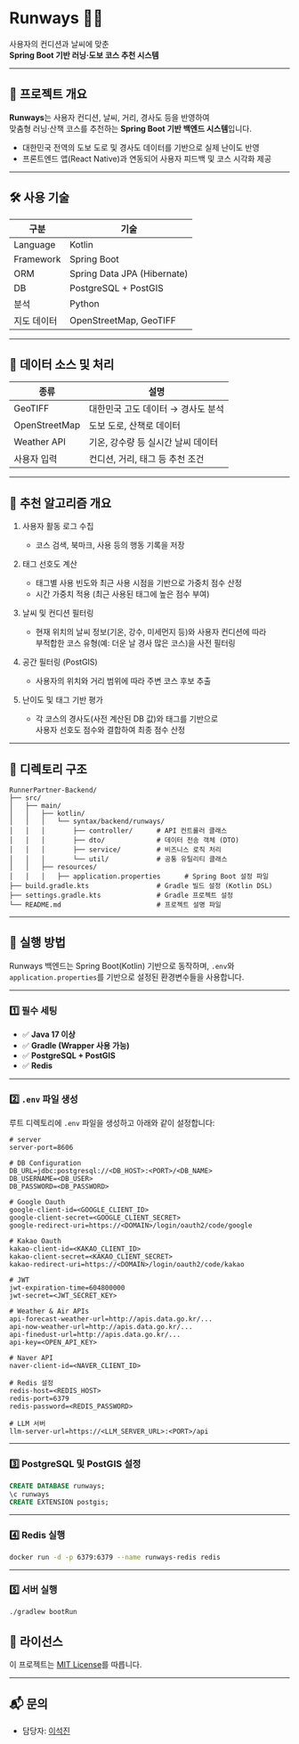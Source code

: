 # Runways 🏃‍♀️  

사용자의 컨디션과 날씨에 맞춘  
**Spring Boot 기반 러닝·도보 코스 추천 시스템**

---

## 📌 프로젝트 개요

**Runways**는 사용자 컨디션, 날씨, 거리, 경사도 등을 반영하여  
맞춤형 러닝·산책 코스를 추천하는 **Spring Boot 기반 백엔드 시스템**입니다.

- 대한민국 전역의 도보 도로 및 경사도 데이터를 기반으로 실제 난이도 반영
- 프론트엔드 앱(React Native)과 연동되어 사용자 피드백 및 코스 시각화 제공

---

## 🛠 사용 기술

| 구분 | 기술 |
|------|------|
| Language | Kotlin |
| Framework | Spring Boot |
| ORM | Spring Data JPA (Hibernate) |
| DB | PostgreSQL + PostGIS |
| 분석 | Python |
| 지도 데이터 | OpenStreetMap, GeoTIFF |

---

## 🔧 데이터 소스 및 처리

| 종류 | 설명 |
|------|------|
| GeoTIFF | 대한민국 고도 데이터 → 경사도 분석 |
| OpenStreetMap | 도보 도로, 산책로 데이터 |
| Weather API | 기온, 강수량 등 실시간 날씨 데이터 |
| 사용자 입력 | 컨디션, 거리, 태그 등 추천 조건 |

---

## 🧠 추천 알고리즘 개요

1. 사용자 활동 로그 수집  
   - 코스 검색, 북마크, 사용 등의 행동 기록을 저장
     
2. 태그 선호도 계산  
   - 태그별 사용 빈도와 최근 사용 시점을 기반으로 가중치 점수 산정  
   - 시간 가중치 적용 (최근 사용된 태그에 높은 점수 부여)
     
3. 날씨 및 컨디션 필터링  
   - 현재 위치의 날씨 정보(기온, 강수, 미세먼지 등)와 사용자 컨디션에 따라  
     부적합한 코스 유형(예: 더운 날 경사 많은 코스)을 사전 필터링

4. 공간 필터링 (PostGIS)  
   - 사용자의 위치와 거리 범위에 따라 주변 코스 후보 추출

5. 난이도 및 태그 기반 평가  
   - 각 코스의 경사도(사전 계산된 DB 값)와 태그를 기반으로  
     사용자 선호도 점수와 결합하여 최종 점수 산정

---

## 📂 디렉토리 구조

```
RunnerPartner-Backend/
├── src/
│   ├── main/
│   │   ├── kotlin/
│   │   │   └── syntax/backend/runways/
│   │   │       ├── controller/      # API 컨트롤러 클래스
│   │   │       ├── dto/             # 데이터 전송 객체 (DTO)
│   │   │       ├── service/         # 비즈니스 로직 처리
│   │   │       └── util/            # 공통 유틸리티 클래스
│   │   ├── resources/
│   │   │   ├── application.properties      # Spring Boot 설정 파일 
├── build.gradle.kts                 # Gradle 빌드 설정 (Kotlin DSL)
├── settings.gradle.kts              # Gradle 프로젝트 설정
└── README.md                        # 프로젝트 설명 파일
```

---

## 🚀 실행 방법

Runways 백엔드는 Spring Boot(Kotlin) 기반으로 동작하며, `.env`와 `application.properties`를 기반으로 설정된 환경변수들을 사용합니다.

---

### 1️⃣ 필수 세팅

- ✅ **Java 17 이상**
- ✅ **Gradle (Wrapper 사용 가능)**
- ✅ **PostgreSQL + PostGIS**
- ✅ **Redis** 

---

### 2️⃣ `.env` 파일 생성

루트 디렉토리에 `.env` 파일을 생성하고 아래와 같이 설정합니다:

```env
# server
server-port=8606

# DB Configuration
DB_URL=jdbc:postgresql://<DB_HOST>:<PORT>/<DB_NAME>
DB_USERNAME=<DB_USER>
DB_PASSWORD=<DB_PASSWORD>

# Google Oauth
google-client-id=<GOOGLE_CLIENT_ID>
google-client-secret=<GOOGLE_CLIENT_SECRET>
google-redirect-uri=https://<DOMAIN>/login/oauth2/code/google

# Kakao Oauth
kakao-client-id=<KAKAO_CLIENT_ID>
kakao-client-secret=<KAKAO_CLIENT_SECRET>
kakao-redirect-uri=https://<DOMAIN>/login/oauth2/code/kakao

# JWT
jwt-expiration-time=604800000
jwt-secret=<JWT_SECRET_KEY>

# Weather & Air APIs
api-forecast-weather-url=http://apis.data.go.kr/...
api-now-weather-url=http://apis.data.go.kr/...
api-finedust-url=http://apis.data.go.kr/...
api-key=<OPEN_API_KEY>

# Naver API
naver-client-id=<NAVER_CLIENT_ID>

# Redis 설정
redis-host=<REDIS_HOST>
redis-port=6379
redis-password=<REDIS_PASSWORD>

# LLM 서버
llm-server-url=https://<LLM_SERVER_URL>:<PORT>/api
```

---

### 3️⃣ PostgreSQL 및 PostGIS 설정

```sql
CREATE DATABASE runways;
\c runways
CREATE EXTENSION postgis;
```

---

### 4️⃣ Redis 실행

```bash
docker run -d -p 6379:6379 --name runways-redis redis
```

---

### 5️⃣ 서버 실행

```bash
./gradlew bootRun
```

## 📄 라이선스

이 프로젝트는 [MIT License](./LICENSE)를 따릅니다.

---

## 📬 문의

- 담당자: [이석진](seokjin6635@gmail.com)
